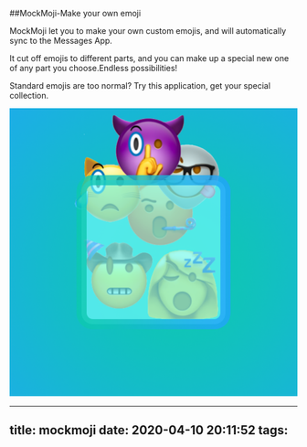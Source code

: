 ##MockMoji-Make your own emoji

MockMoji let you to make your own custom emojis, and will automatically sync to the Messages App. 

It cut off emojis to different parts, and you can make up a special new one of any part you choose.Endless possibilities!

Standard emojis are too normal? Try this application, get your special collection.

![](/images/mockmoji.png)


---
title: mockmoji
date: 2020-04-10 20:11:52
tags:
---
